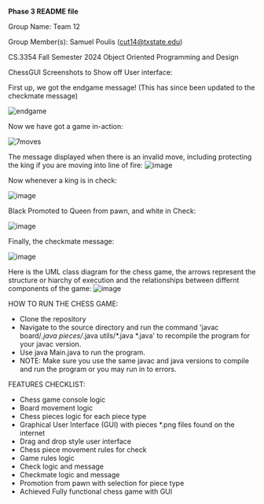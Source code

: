 <b>Phase 3 README file</b>

Group Name:
Team 12

Group Member(s):
Samuel Poulis (cut14@txstate.edu)

CS.3354 Fall Semester 2024 Object Oriented Programming and Design


ChessGUI Screenshots to Show off User interface:


First up, we got the endgame message! (This has since been updated to the checkmate message)

![endgame](https://github.com/user-attachments/assets/47ee5964-0849-4a13-a24b-1e6bfa6191ef)






Now we have got a game in-action:


![7moves](https://github.com/user-attachments/assets/f2af7a95-c2d1-40ba-bae8-793a149b1588)






The message displayed when there is an invalid move, including protecting the king if you are moving into line of fire:
![image](https://github.com/user-attachments/assets/5f7a112c-f975-40bc-8490-ea11a16731cf)





Now whenever a king is in check:

![image](https://github.com/user-attachments/assets/8c539e16-8cf2-470c-88ac-6fc0146e2375)




Black Promoted to Queen from pawn, and white in Check:

![image](https://github.com/user-attachments/assets/24ccdfe7-65ce-41c8-9235-12cd65f016e6)





Finally, the checkmate message:

![image](https://github.com/user-attachments/assets/7c6e685f-821a-4f66-be6b-8b7d334b8b00)









Here is the UML class diagram for the chess game, the arrows represent the structure or hiarchy of execution and the relationships between differnt components of the game:
![image](https://github.com/user-attachments/assets/3aaa5054-6cd6-4241-bbb8-ce7b3cabbd28)




HOW TO RUN THE CHESS GAME:

- Clone the repository
- Navigate to the source directory and run the command 'javac board/*.java pieces/*.java utils/*.java *.java' to recompile the program for your javac version.
- Use java Main.java to run the program.
- NOTE: Make sure you use the same javac and java versions to compile and run the program or you may run in to errors. 




FEATURES CHECKLIST:

- Chess game console logic
- Board movement logic
- Chess pieces logic for each piece type
- Graphical User Interface (GUI) with pieces *.png files found on the internet
- Drag and drop style user interface
- Chess piece movement rules for check
- Game rules logic
- Check logic and message
- Checkmate logic and message
- Promotion from pawn with selection for piece type
- Achieved Fully functional chess game with GUI

